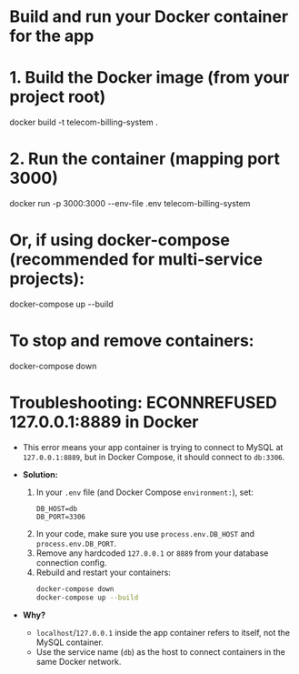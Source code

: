 # Build and run your Docker container for the app

# 1. Build the Docker image (from your project root)
docker build -t telecom-billing-system .

# 2. Run the container (mapping port 3000)
docker run -p 3000:3000 --env-file .env telecom-billing-system

# Or, if using docker-compose (recommended for multi-service projects):
docker-compose up --build

# To stop and remove containers:
docker-compose down

# Troubleshooting: ECONNREFUSED 127.0.0.1:8889 in Docker

- This error means your app container is trying to connect to MySQL at `127.0.0.1:8889`, but in Docker Compose, it should connect to `db:3306`.
- **Solution:**
  1. In your `.env` file (and Docker Compose `environment:`), set:
     ```
     DB_HOST=db
     DB_PORT=3306
     ```
  2. In your code, make sure you use `process.env.DB_HOST` and `process.env.DB_PORT`.
  3. Remove any hardcoded `127.0.0.1` or `8889` from your database connection config.
  4. Rebuild and restart your containers:
     ```bash
     docker-compose down
     docker-compose up --build
     ```

- **Why?**
  - `localhost`/`127.0.0.1` inside the app container refers to itself, not the MySQL container.
  - Use the service name (`db`) as the host to connect containers in the same Docker network.
